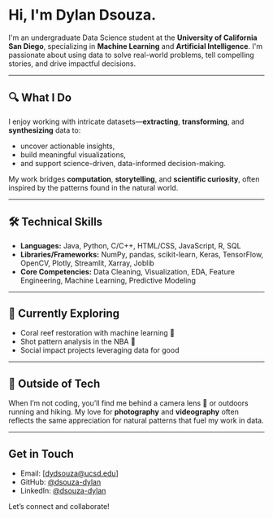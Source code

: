 # Hi, I'm Dylan Dsouza.

I'm an undergraduate Data Science student at the **University of California San Diego**, specializing in **Machine Learning** and **Artificial Intelligence**. I'm passionate about using data to solve real-world problems, tell compelling stories, and drive impactful decisions.

---

## 🔍 What I Do
I enjoy working with intricate datasets—**extracting**, **transforming**, and **synthesizing** data to:
- uncover actionable insights,
- build meaningful visualizations,
- and support science-driven, data-informed decision-making.

My work bridges **computation**, **storytelling**, and **scientific curiosity**, often inspired by the patterns found in the natural world.

---

## 🛠️ Technical Skills
- **Languages:** Java, Python, C/C++, HTML/CSS, JavaScript, R, SQL
- **Libraries/Frameworks:** NumPy, pandas, scikit-learn, Keras, TensorFlow, OpenCV, Plotly, Streamlit, Xarray, Joblib
- **Core Competencies:** Data Cleaning, Visualization, EDA, Feature Engineering, Machine Learning, Predictive Modeling

---

## 🌱 Currently Exploring
- Coral reef restoration with machine learning 🌊
- Shot pattern analysis in the NBA 🏀
- Social impact projects leveraging data for good

---

## 🎥 Outside of Tech
When I’m not coding, you’ll find me behind a camera lens 📸 or outdoors running and hiking. My love for **photography** and **videography** often reflects the same appreciation for natural patterns that fuel my work in data.

---

##  Get in Touch
- Email: [dydsouza@ucsd.edu]
- GitHub: [@dsouza-dylan](https://github.com/dsouza-dylan)
- LinkedIn: [@dsouza-dylan](https://www.linkedin.com/in/dsouza-dylan/)

Let’s connect and collaborate!
